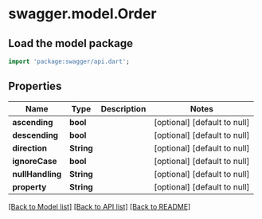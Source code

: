 # swagger.model.Order

## Load the model package
```dart
import 'package:swagger/api.dart';
```

## Properties
Name | Type | Description | Notes
------------ | ------------- | ------------- | -------------
**ascending** | **bool** |  | [optional] [default to null]
**descending** | **bool** |  | [optional] [default to null]
**direction** | **String** |  | [optional] [default to null]
**ignoreCase** | **bool** |  | [optional] [default to null]
**nullHandling** | **String** |  | [optional] [default to null]
**property** | **String** |  | [optional] [default to null]

[[Back to Model list]](../README.md#documentation-for-models) [[Back to API list]](../README.md#documentation-for-api-endpoints) [[Back to README]](../README.md)


